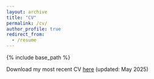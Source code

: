 ```yaml
---
layout: archive
title: "CV"
permalink: /cv/
author_profile: true
redirect_from:
  - /resume
---
```


{% include base_path %}

Download my most recent CV [here](../files/Gavin_CV_052225.pdf) (updated: May 2025)


